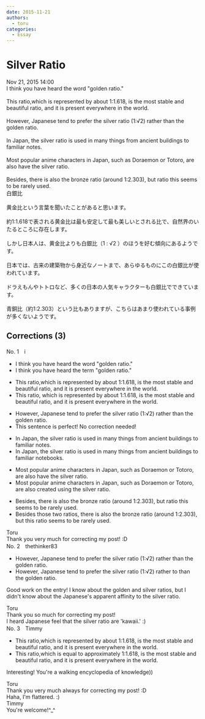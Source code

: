 ```yaml
---
date: 2015-11-21
authors:
  - toru
categories:
  - Essay
---
```


<h1 id="subject_show">Silver Ratio</h1>
<div class="date">Nov 21, 2015 14:00</div>
<div id="post"><div id="body_show_ori">
I think you have heard the word "golden ratio."<br/><br/>This ratio,which is represented by about 1:1.618, is the most stable and beautiful ratio, and it is present everywhere in the world.<br/><br/>However, Japanese tend to prefer the silver ratio (1:√2) rather than the golden ratio.<br/><br/>In Japan, the silver ratio is used in many things from ancient buildings to familiar notes.<br/><br/>Most popular anime characters in Japan, such as Doraemon or Totoro, are also have the silver ratio.<br/><br/>Besides, there is also the bronze ratio (around 1:2.303), but ratio this seems to be rarely used.
</div></div>

<!-- more -->

<div id="post_ja"><div id="body_show_mo">
白銀比<br/><br/>黄金比という言葉を聞いたことがあると思います。<br/><br/>約1:1.618で表される黄金比は最も安定して最も美しいとされる比で、自然界のいたるところに存在します。<br/><br/>しかし日本人は、黄金比よりも白銀比（1 : √2 ）のほうを好む傾向にあるようです。<br/><br/>日本では、古来の建築物から身近なノートまで、あらゆるものにこの白銀比が使われています。<br/><br/>ドラえもんやトトロなど、多くの日本の人気キャラクターも白銀比でできています。<br/><br/>青銅比（約1:2.303）という比もありますが、こちらはあまり使われている事例が多くないようです。
</div></div>

## Corrections (3)
<div id="block"><div class="first_name"> No. 1　<span class="just_name">i</span></div><div id="block2">
<ul class="correction_field">
<li class="incorrect">I think you have heard the word "golden ratio."</li>
<li class="corrected correct">
I think you have heard the <span class="f_red">term</span> "golden ratio."
</li>
</ul>
<ul class="correction_field">
<li class="incorrect">This ratio,which is represented by about 1:1.618, is the most stable and beautiful ratio, and it is present everywhere in the world.</li>
<li class="corrected correct">
This ratio, which is represented by about 1:1.618, is the most stable and beautiful ratio, and it is present everywhere in the world.
</li>
</ul>
<ul class="correction_field">
<li class="incorrect">However, Japanese tend to prefer the silver ratio (1:√2) rather than the golden ratio.</li>
<li class="corrected perfect">This sentence is perfect! No correction needed!</li>
</ul>
<ul class="correction_field">
<li class="incorrect">In Japan, the silver ratio is used in many things from ancient buildings to familiar notes.</li>
<li class="corrected correct">
In Japan, the silver ratio is used in many things from ancient buildings to familiar note<span class="f_red">book</span>s.
</li>
</ul>
<ul class="correction_field">
<li class="incorrect">Most popular anime characters in Japan, such as Doraemon or Totoro, are also have the silver ratio.</li>
<li class="corrected correct">
Most popular anime characters in Japan, such as Doraemon or Totoro, are also <span class="f_red">created using </span> the silver ratio.
</li>
</ul>
<ul class="correction_field">
<li class="incorrect">Besides, there is also the bronze ratio (around 1:2.303), but ratio this seems to be rarely used.</li>
<li class="corrected correct">
Besides<span class="f_red"> those two ratios</span>, there is also the bronze ratio (around 1:2.303), but <span class="f_red">this </span>ratio seems to be rarely used.
</li>
</ul>
</div><div class="name"><span class="just_name">Toru</span><br>
Thank you very much for correcting my post! :D
</div>
</div>
<div id="block"><div class="first_name"> No. 2　<span class="just_name">thethinker83</span></div><div id="block2">
<ul class="correction_field">
<li class="incorrect">However, Japanese tend to prefer the silver ratio (1:√2) rather than the golden ratio.</li>
<li class="corrected correct">
However, Japanese tend to prefer the silver ratio (1:√2) <span class="sline"><span class="f_red">rather</span></span> <span class="f_blue">to </span>than the golden ratio.
</li>
</ul>
<p class="comment_small">
 Good work on the entry!  I know about the golden and silver ratios, but I didn't know about the Japanese's apparent affinity to the silver ratio.
</p>

</div><div class="name"><span class="just_name">Toru</span><br>
Thank you so much for correcting my post!<br/>I heard Japanese feel that the silver ratio are 'kawaii.' :)
</div>
</div>
<div id="block"><div class="first_name"> No. 3　<span class="just_name">Timmy</span></div><div id="block2">
<ul class="correction_field">
<li class="incorrect">This ratio,which is represented by about 1:1.618, is the most stable and beautiful ratio, and it is present everywhere in the world.</li>
<li class="corrected correct">
This ratio,which is <span class="f_blue">equal to approximately</span> 1:1.618, is the most stable and beautiful ratio, and it is present everywhere in the world.
</li>
</ul>
<p class="comment_small">
 Interesting! You're a walking encyclopedia of knowledge))
</p>

</div><div class="name"><span class="just_name">Toru</span><br>
Thank you very much always for correcting my post! :D<br/>Haha, I'm flattered. :)
</div>
<div class="name"><span class="just_name">Timmy</span><br>
You're welcome!^_^
</div>
</div>
